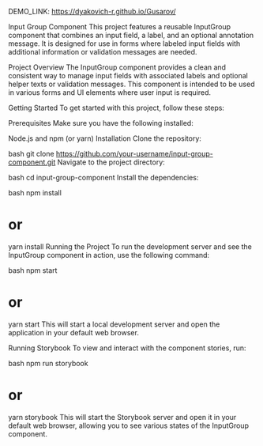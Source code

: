 DEMO_LINK: https://dyakovich-r.github.io/Gusarov/

Input Group Component
This project features a reusable InputGroup component that combines an input field, a label, and an optional annotation message. It is designed for use in forms where labeled input fields with additional information or validation messages are needed.

Project Overview
The InputGroup component provides a clean and consistent way to manage input fields with associated labels and optional helper texts or validation messages. This component is intended to be used in various forms and UI elements where user input is required.

Getting Started
To get started with this project, follow these steps:

Prerequisites
Make sure you have the following installed:

Node.js and npm (or yarn)
Installation
Clone the repository:

bash
git clone https://github.com/your-username/input-group-component.git
Navigate to the project directory:

bash
cd input-group-component
Install the dependencies:

bash
npm install
# or
yarn install
Running the Project
To run the development server and see the InputGroup component in action, use the following command:

bash
npm start
# or
yarn start
This will start a local development server and open the application in your default web browser.

Running Storybook
To view and interact with the component stories, run:

bash
npm run storybook
# or
yarn storybook
This will start the Storybook server and open it in your default web browser, allowing you to see various states of the InputGroup component.

